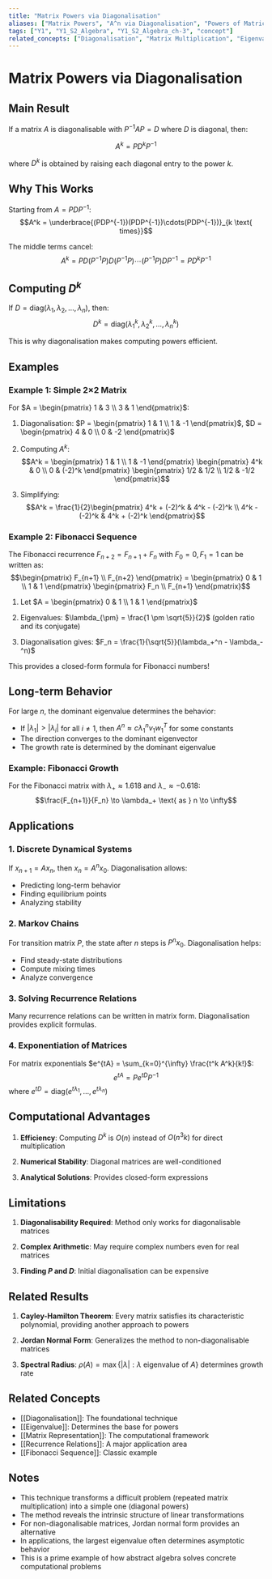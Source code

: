```yaml
---
title: "Matrix Powers via Diagonalisation"
aliases: ["Matrix Powers", "A^n via Diagonalisation", "Powers of Matrices"]
tags: ["Y1", "Y1_S2_Algebra", "Y1_S2_Algebra_ch-3", "concept"]
related_concepts: ["Diagonalisation", "Matrix Multiplication", "Eigenvalue", "Fibonacci Sequence"]
---
```


# Matrix Powers via Diagonalisation

## Main Result
If a matrix $A$ is diagonalisable with $P^{-1}AP = D$ where $D$ is diagonal, then:

$$A^k = PD^kP^{-1}$$

where $D^k$ is obtained by raising each diagonal entry to the power $k$.

## Why This Works
Starting from $A = PDP^{-1}$:
$$A^k = \underbrace{(PDP^{-1})(PDP^{-1})\cdots(PDP^{-1})}_{k \text{ times}}$$

The middle terms cancel:
$$A^k = PD(P^{-1}P)D(P^{-1}P)\cdots(P^{-1}P)DP^{-1} = PD^kP^{-1}$$

## Computing $D^k$
If $D = \text{diag}(\lambda_1, \lambda_2, \ldots, \lambda_n)$, then:
$$D^k = \text{diag}(\lambda_1^k, \lambda_2^k, \ldots, \lambda_n^k)$$

This is why diagonalisation makes computing powers efficient.

## Examples
### Example 1: Simple 2×2 Matrix
For $A = \begin{pmatrix} 1 & 3 \\ 3 & 1 \end{pmatrix}$:

1. Diagonalisation: $P = \begin{pmatrix} 1 & 1 \\ 1 & -1 \end{pmatrix}$, $D = \begin{pmatrix} 4 & 0 \\ 0 & -2 \end{pmatrix}$

2. Computing $A^k$:
   $$A^k = \begin{pmatrix} 1 & 1 \\ 1 & -1 \end{pmatrix} \begin{pmatrix} 4^k & 0 \\ 0 & (-2)^k \end{pmatrix} \begin{pmatrix} 1/2 & 1/2 \\ 1/2 & -1/2 \end{pmatrix}$$

3. Simplifying:
   $$A^k = \frac{1}{2}\begin{pmatrix} 4^k + (-2)^k & 4^k - (-2)^k \\ 4^k - (-2)^k & 4^k + (-2)^k \end{pmatrix}$$

### Example 2: Fibonacci Sequence
The Fibonacci recurrence $F_{n+2} = F_{n+1} + F_n$ with $F_0 = 0, F_1 = 1$ can be written as:
$$\begin{pmatrix} F_{n+1} \\ F_{n+2} \end{pmatrix} = \begin{pmatrix} 0 & 1 \\ 1 & 1 \end{pmatrix} \begin{pmatrix} F_n \\ F_{n+1} \end{pmatrix}$$

1. Let $A = \begin{pmatrix} 0 & 1 \\ 1 & 1 \end{pmatrix}$

2. Eigenvalues: $\lambda_{\pm} = \frac{1 \pm \sqrt{5}}{2}$ (golden ratio and its conjugate)

3. Diagonalisation gives: $F_n = \frac{1}{\sqrt{5}}(\lambda_+^n - \lambda_-^n)$

This provides a closed-form formula for Fibonacci numbers!

## Long-term Behavior
For large $n$, the dominant eigenvalue determines the behavior:
- If $|\lambda_1| > |\lambda_i|$ for all $i \neq 1$, then $A^n \approx c \lambda_1^n v_1 w_1^T$ for some constants
- The direction converges to the dominant eigenvector
- The growth rate is determined by the dominant eigenvalue

### Example: Fibonacci Growth
For the Fibonacci matrix with $\lambda_+ \approx 1.618$ and $\lambda_- \approx -0.618$:
$$\frac{F_{n+1}}{F_n} \to \lambda_+ \text{ as } n \to \infty$$

## Applications
### 1. Discrete Dynamical Systems
If $x_{n+1} = Ax_n$, then $x_n = A^n x_0$. Diagonalisation allows:
- Predicting long-term behavior
- Finding equilibrium points
- Analyzing stability

### 2. Markov Chains
For transition matrix $P$, the state after $n$ steps is $P^n x_0$. Diagonalisation helps:
- Find steady-state distributions
- Compute mixing times
- Analyze convergence

### 3. Solving Recurrence Relations
Many recurrence relations can be written in matrix form. Diagonalisation provides explicit formulas.

### 4. Exponentiation of Matrices
For matrix exponentials $e^{tA} = \sum_{k=0}^{\infty} \frac{t^k A^k}{k!}$:
$$e^{tA} = Pe^{tD}P^{-1}$$
where $e^{tD} = \text{diag}(e^{t\lambda_1}, \ldots, e^{t\lambda_n})$

## Computational Advantages
1. **Efficiency**: Computing $D^k$ is $O(n)$ instead of $O(n^3k)$ for direct multiplication

2. **Numerical Stability**: Diagonal matrices are well-conditioned

3. **Analytical Solutions**: Provides closed-form expressions

## Limitations
1. **Diagonalisability Required**: Method only works for diagonalisable matrices

2. **Complex Arithmetic**: May require complex numbers even for real matrices

3. **Finding $P$ and $D$**: Initial diagonalisation can be expensive

## Related Results
1. **Cayley-Hamilton Theorem**: Every matrix satisfies its characteristic polynomial, providing another approach to powers

2. **Jordan Normal Form**: Generalizes the method to non-diagonalisable matrices

3. **Spectral Radius**: $\rho(A) = \max\{|\lambda| : \lambda \text{ eigenvalue of } A\}$ determines growth rate

## Related Concepts
- [[Diagonalisation]]: The foundational technique
- [[Eigenvalue]]: Determines the base for powers
- [[Matrix Representation]]: The computational framework
- [[Recurrence Relations]]: A major application area
- [[Fibonacci Sequence]]: Classic example

## Notes
- This technique transforms a difficult problem (repeated matrix multiplication) into a simple one (diagonal powers)
- The method reveals the intrinsic structure of linear transformations
- For non-diagonalisable matrices, Jordan normal form provides an alternative
- In applications, the largest eigenvalue often determines asymptotic behavior
- This is a prime example of how abstract algebra solves concrete computational problems
